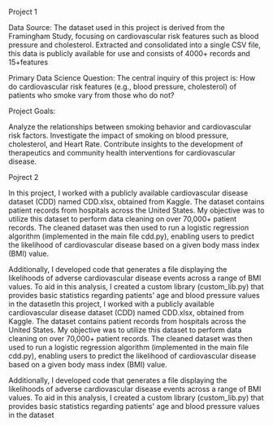 


Project 1

Data Source:
The dataset used in this project is derived from the Framingham Study, focusing on cardiovascular risk features such as blood pressure and cholesterol. Extracted and consolidated into a single CSV file, this data is publicly available for use and consists of 4000+ records and 15+features

Primary Data Science Question:
The central inquiry of this project is: How do cardiovascular risk features (e.g., blood pressure, cholesterol) of patients who smoke vary from those who do not?

Project Goals:

Analyze the relationships between smoking behavior and cardiovascular risk factors.
Investigate the impact of smoking on blood pressure, cholesterol, and Heart Rate.
Contribute insights to the development of therapeutics and community health interventions for cardiovascular disease.

Pojrect 2

In this project, I worked with a publicly available cardiovascular disease dataset (CDD) named CDD.xlsx, obtained from Kaggle. The dataset contains patient records from hospitals across the United States. My objective was to utilize this dataset to perform data cleaning on over 70,000+ patient records. The cleaned dataset was then used to run a logistic regression algorithm (implemented in the main file cdd.py), enabling users to predict the likelihood of cardiovascular disease based on a given body mass index (BMI) value.

Additionally, I developed code that generates a file displaying the likelihoods of adverse cardiovascular disease events across a range of BMI values. To aid in this analysis, I created a custom library (custom_lib.py) that provides basic statistics regarding patients' age and blood pressure values in the datasetIn this project, I worked with a publicly available cardiovascular disease dataset (CDD) named CDD.xlsx, obtained from Kaggle. The dataset contains patient records from hospitals across the United States. My objective was to utilize this dataset to perform data cleaning on over 70,000+ patient records. The cleaned dataset was then used to run a logistic regression algorithm (implemented in the main file cdd.py), enabling users to predict the likelihood of cardiovascular disease based on a given body mass index (BMI) value.

Additionally, I developed code that generates a file displaying the likelihoods of adverse cardiovascular disease events across a range of BMI values. To aid in this analysis, I created a custom library (custom_lib.py) that provides basic statistics regarding patients' age and blood pressure values in the dataset
